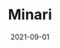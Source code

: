 ---
title: "Minari"
slug: minari
excerpt: ""
category: "Watch"
subcategory: "Film"
cover: "https://res.cloudinary.com/dbi2zounq/image/upload/v1651048794/Digital%20garden/media/minari_otckb4.jpg"
listingOnly: true
date: 2021-09-01
---